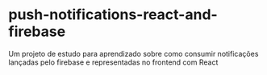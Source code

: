 # push-notifications-react-and-firebase
Um projeto de estudo para aprendizado sobre como consumir notificações lançadas pelo firebase e representadas no frontend com React
